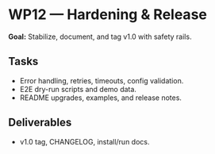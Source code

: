# WP12 — Hardening & Release

**Goal:** Stabilize, document, and tag v1.0 with safety rails.

## Tasks
- Error handling, retries, timeouts, config validation.
- E2E dry-run scripts and demo data.
- README upgrades, examples, and release notes.

## Deliverables
- v1.0 tag, CHANGELOG, install/run docs.
